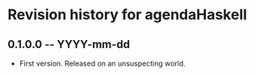 # Revision history for agendaHaskell

## 0.1.0.0 -- YYYY-mm-dd

* First version. Released on an unsuspecting world.
